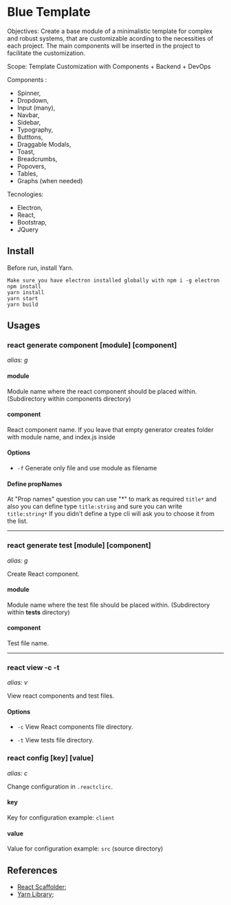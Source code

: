 # Blue Template

Objectives: Create a base module of a minimalistic template for complex and robust systems, that are customizable acording to the necessities of each project. The main components will be inserted in the project to facilitate the customization.

Scope: Template Customization with Components + Backend +  DevOps 

Components : 
- Spinner,
- Dropdown,
- Input (many),
- Navbar,
- Sidebar,
- Typography,
- Butttons,
- Draggable Modals,
- Toast,
- Breadcrumbs,
- Popovers,
- Tables,
- Graphs (when needed)

Tecnologies: 
- Electron, 
- React, 
- Bootstrap, 
- JQuery

## Install
Before run, install Yarn.
```
Make sure you have electron installed globally with npm i -g electron
npm install
yarn install
yarn start
yarn build
```

## Usages

### react generate component [module] [component]
*alias: g*

#### module

Module name where the react component should be placed within. (Subdirectory within components directory)

#### component

React component name.
If you leave that empty generator creates folder with module name, and index.js inside

#### Options

* `-f` Generate only file and use module as filename

#### Define propNames
At "Prop names" question you can use "*" to mark as required `title*` and also you can define type `title:string` and sure you can write `title:string*`
If you didn't define a type cli will ask you to choose it from the list.

---------------------------------------

### react generate test [module] [component]
*alias: g*

Create React component.

#### module

Module name where the test file should be placed within. (Subdirectory within __tests__ directory)

#### component

Test file name.

---------------------------------------

### react view -c -t
*alias: v*

View react components and test files.

#### Options

* `-c`
View React components file directory.

* `-t`
View tests file directory.

### react config [key] [value]
*alias: c*

Change configuration in `.reactclirc`.

#### key

Key for configuration
example: `client`

#### value

Value for configuration
example: `src` (source directory)

## References

- [React Scaffolder](https://github.com/99xt/react-scaffolder/blob/master);
- [Yarn Library](https://yarnpkg.com/en/docs/install#mac-stable);